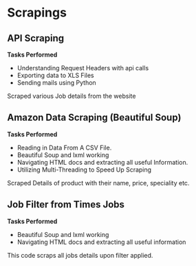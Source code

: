 # Scrapings

<h2>API Scraping</h2>
<b>Tasks Performed</b>

- Understanding Request Headers with api calls
- Exporting data to XLS Files
- Sending mails using Python

Scraped various Job details from the website

<h2>Amazon Data Scraping (Beautiful Soup)</h2>
<b>Tasks Performed</b>

- Reading in Data From A CSV File.
- Beautiful Soup and lxml working
- Navigating HTML docs and extracting all useful Information.
- Utilizing Multi-Threading to Speed Up Scraping

Scraped Details of product with their name, price, speciality etc.

<h2>Job Filter from Times Jobs</h2>
<b>Tasks Performed</b>

- Beautiful Soup and lxml working
- Navigating HTML docs and extracting all useful information

This code scraps all jobs details upon filter applied. 
